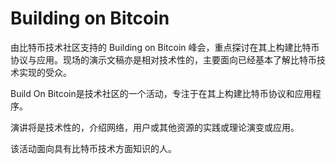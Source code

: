 # 

# Building on Bitcoin

由比特币技术社区支持的 Building on Bitcoin 峰会，重点探讨在其上构建比特币协议与应用。现场的演示文稿亦是相对技术性的，主要面向已经基本了解比特币技术实现的受众。

Build On Bitcoin是技术社区的一个活动，专注于在其上构建比特币协议和应用程序。

演讲将是技术性的，介绍网络，用户或其他资源的实践或理论演变或应用。

该活动面向具有比特币技术方面知识的人。

